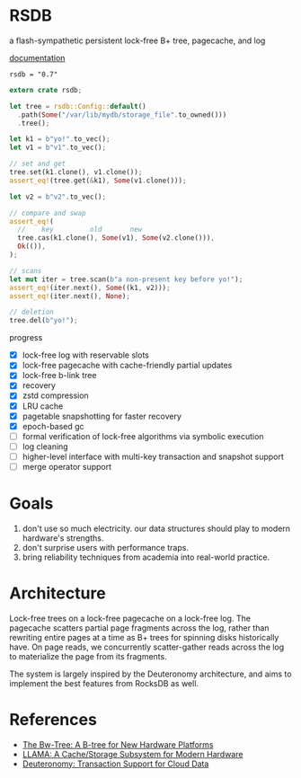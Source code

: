 # RSDB

a flash-sympathetic persistent lock-free B+ tree, pagecache, and log

[documentation](https://docs.rs/rsdb)

`rsdb = "0.7"`

```rust
extern crate rsdb;

let tree = rsdb::Config::default()
  .path(Some("/var/lib/mydb/storage_file".to_owned()))
  .tree();

let k1 = b"yo!".to_vec();
let v1 = b"v1".to_vec();

// set and get
tree.set(k1.clone(), v1.clone());
assert_eq!(tree.get(&k1), Some(v1.clone()));

let v2 = b"v2".to_vec();

// compare and swap
assert_eq!(
  //    key         old       new
  tree.cas(k1.clone(), Some(v1), Some(v2.clone())),
  Ok(()),
);

// scans
let mut iter = tree.scan(b"a non-present key before yo!");
assert_eq!(iter.next(), Some((k1, v2)));
assert_eq!(iter.next(), None);

// deletion
tree.del(b"yo!");
```

progress

- [x] lock-free log with reservable slots
- [x] lock-free pagecache with cache-friendly partial updates
- [x] lock-free b-link tree
- [x] recovery
- [x] zstd compression
- [x] LRU cache
- [x] pagetable snapshotting for faster recovery
- [x] epoch-based gc
- [ ] formal verification of lock-free algorithms via symbolic execution
- [ ] log cleaning
- [ ] higher-level interface with multi-key transaction and snapshot support
- [ ] merge operator support

# Goals

1. don't use so much electricity. our data structures should play to modern hardware's strengths.
1. don't surprise users with performance traps.
1. bring reliability techniques from academia into real-world practice.

# Architecture

Lock-free trees on a lock-free pagecache on a lock-free log. The pagecache scatters
partial page fragments across the log, rather than rewriting entire pages at a time
as B+ trees for spinning disks historically have. On page reads, we concurrently
scatter-gather reads across the log to materialize the page from its fragments.

The system is largely inspired by the Deuteronomy architecture, and aims to implement
the best features from RocksDB as well.

# References

* [The Bw-Tree: A B-tree for New Hardware Platforms](https://www.microsoft.com/en-us/research/wp-content/uploads/2016/02/bw-tree-icde2013-final.pdf)
* [LLAMA: A Cache/Storage Subsystem for Modern Hardware](https://www.microsoft.com/en-us/research/wp-content/uploads/2016/02/llama-vldb2013.pdf)
* [Deuteronomy: Transaction Support for Cloud Data](https://www.microsoft.com/en-us/research/publication/deuteronomy-transaction-support-for-cloud-data/)
